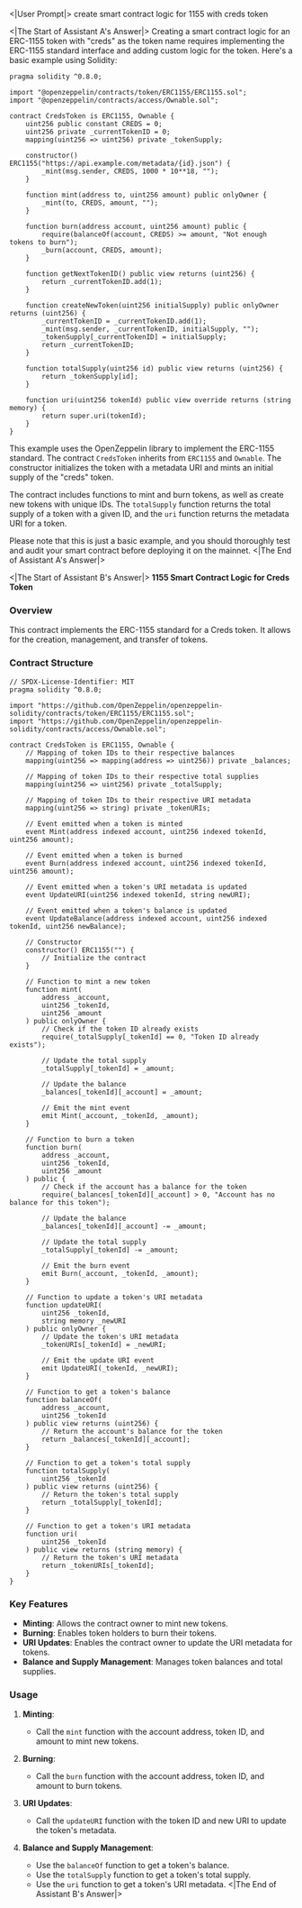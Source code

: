 <|User Prompt|>
create smart contract logic for 1155 with creds token

<|The Start of Assistant A's Answer|>
Creating a smart contract logic for an ERC-1155 token with "creds" as the token name requires implementing the ERC-1155 standard interface and adding custom logic for the token. Here's a basic example using Solidity:

```solidity
pragma solidity ^0.8.0;

import "@openzeppelin/contracts/token/ERC1155/ERC1155.sol";
import "@openzeppelin/contracts/access/Ownable.sol";

contract CredsToken is ERC1155, Ownable {
    uint256 public constant CREDS = 0;
    uint256 private _currentTokenID = 0;
    mapping(uint256 => uint256) private _tokenSupply;

    constructor() ERC1155("https://api.example.com/metadata/{id}.json") {
        _mint(msg.sender, CREDS, 1000 * 10**18, "");
    }

    function mint(address to, uint256 amount) public onlyOwner {
        _mint(to, CREDS, amount, "");
    }

    function burn(address account, uint256 amount) public {
        require(balanceOf(account, CREDS) >= amount, "Not enough tokens to burn");
        _burn(account, CREDS, amount);
    }

    function getNextTokenID() public view returns (uint256) {
        return _currentTokenID.add(1);
    }

    function createNewToken(uint256 initialSupply) public onlyOwner returns (uint256) {
        _currentTokenID = _currentTokenID.add(1);
        _mint(msg.sender, _currentTokenID, initialSupply, "");
        _tokenSupply[_currentTokenID] = initialSupply;
        return _currentTokenID;
    }

    function totalSupply(uint256 id) public view returns (uint256) {
        return _tokenSupply[id];
    }

    function uri(uint256 tokenId) public view override returns (string memory) {
        return super.uri(tokenId);
    }
}
```

This example uses the OpenZeppelin library to implement the ERC-1155 standard. The contract `CredsToken` inherits from `ERC1155` and `Ownable`. The constructor initializes the token with a metadata URI and mints an initial supply of the "creds" token.

The contract includes functions to mint and burn tokens, as well as create new tokens with unique IDs. The `totalSupply` function returns the total supply of a token with a given ID, and the `uri` function returns the metadata URI for a token.

Please note that this is just a basic example, and you should thoroughly test and audit your smart contract before deploying it on the mainnet.
<|The End of Assistant A's Answer|>

<|The Start of Assistant B's Answer|>
**1155 Smart Contract Logic for Creds Token**

### Overview

This contract implements the ERC-1155 standard for a Creds token. It allows for the creation, management, and transfer of tokens.

### Contract Structure

```solidity
// SPDX-License-Identifier: MIT
pragma solidity ^0.8.0;

import "https://github.com/OpenZeppelin/openzeppelin-solidity/contracts/token/ERC1155/ERC1155.sol";
import "https://github.com/OpenZeppelin/openzeppelin-solidity/contracts/access/Ownable.sol";

contract CredsToken is ERC1155, Ownable {
    // Mapping of token IDs to their respective balances
    mapping(uint256 => mapping(address => uint256)) private _balances;

    // Mapping of token IDs to their respective total supplies
    mapping(uint256 => uint256) private _totalSupply;

    // Mapping of token IDs to their respective URI metadata
    mapping(uint256 => string) private _tokenURIs;

    // Event emitted when a token is minted
    event Mint(address indexed account, uint256 indexed tokenId, uint256 amount);

    // Event emitted when a token is burned
    event Burn(address indexed account, uint256 indexed tokenId, uint256 amount);

    // Event emitted when a token's URI metadata is updated
    event UpdateURI(uint256 indexed tokenId, string newURI);

    // Event emitted when a token's balance is updated
    event UpdateBalance(address indexed account, uint256 indexed tokenId, uint256 newBalance);

    // Constructor
    constructor() ERC1155("") {
        // Initialize the contract
    }

    // Function to mint a new token
    function mint(
        address _account,
        uint256 _tokenId,
        uint256 _amount
    ) public onlyOwner {
        // Check if the token ID already exists
        require(_totalSupply[_tokenId] == 0, "Token ID already exists");

        // Update the total supply
        _totalSupply[_tokenId] = _amount;

        // Update the balance
        _balances[_tokenId][_account] = _amount;

        // Emit the mint event
        emit Mint(_account, _tokenId, _amount);
    }

    // Function to burn a token
    function burn(
        address _account,
        uint256 _tokenId,
        uint256 _amount
    ) public {
        // Check if the account has a balance for the token
        require(_balances[_tokenId][_account] > 0, "Account has no balance for this token");

        // Update the balance
        _balances[_tokenId][_account] -= _amount;

        // Update the total supply
        _totalSupply[_tokenId] -= _amount;

        // Emit the burn event
        emit Burn(_account, _tokenId, _amount);
    }

    // Function to update a token's URI metadata
    function updateURI(
        uint256 _tokenId,
        string memory _newURI
    ) public onlyOwner {
        // Update the token's URI metadata
        _tokenURIs[_tokenId] = _newURI;

        // Emit the update URI event
        emit UpdateURI(_tokenId, _newURI);
    }

    // Function to get a token's balance
    function balanceOf(
        address _account,
        uint256 _tokenId
    ) public view returns (uint256) {
        // Return the account's balance for the token
        return _balances[_tokenId][_account];
    }

    // Function to get a token's total supply
    function totalSupply(
        uint256 _tokenId
    ) public view returns (uint256) {
        // Return the token's total supply
        return _totalSupply[_tokenId];
    }

    // Function to get a token's URI metadata
    function uri(
        uint256 _tokenId
    ) public view returns (string memory) {
        // Return the token's URI metadata
        return _tokenURIs[_tokenId];
    }
}
```

### Key Features

- **Minting**: Allows the contract owner to mint new tokens.
- **Burning**: Enables token holders to burn their tokens.
- **URI Updates**: Enables the contract owner to update the URI metadata for tokens.
- **Balance and Supply Management**: Manages token balances and total supplies.

### Usage

1. **Minting**:
   - Call the `mint` function with the account address, token ID, and amount to mint new tokens.

2. **Burning**:
   - Call the `burn` function with the account address, token ID, and amount to burn tokens.

3. **URI Updates**:
   - Call the `updateURI` function with the token ID and new URI to update the token's metadata.

4. **Balance and Supply Management**:
   - Use the `balanceOf` function to get a token's balance.
   - Use the `totalSupply` function to get a token's total supply.
   - Use the `uri` function to get a token's URI metadata.
<|The End of Assistant B's Answer|>